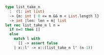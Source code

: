 
<a name = "list_take_n"></a>

```ocaml utilities.ml
type list_take_n
  :  (l: int list)
  -> {m: int | 0 <= m && m < List.length l}
  -> int |len: len = m| list
let rec list_take_n l n =
  if n=0 then []
  else
    match l with
      [] -> assert false
    | x::l' -> x::(list_take_n l' (n-1))
```

